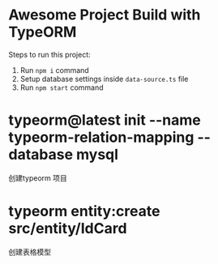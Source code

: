 # Awesome Project Build with TypeORM

Steps to run this project:

1. Run `npm i` command
2. Setup database settings inside `data-source.ts` file
3. Run `npm start` command


# typeorm@latest init --name typeorm-relation-mapping --database mysql
创建typeorm 项目

# typeorm entity:create src/entity/IdCard
创建表格模型
